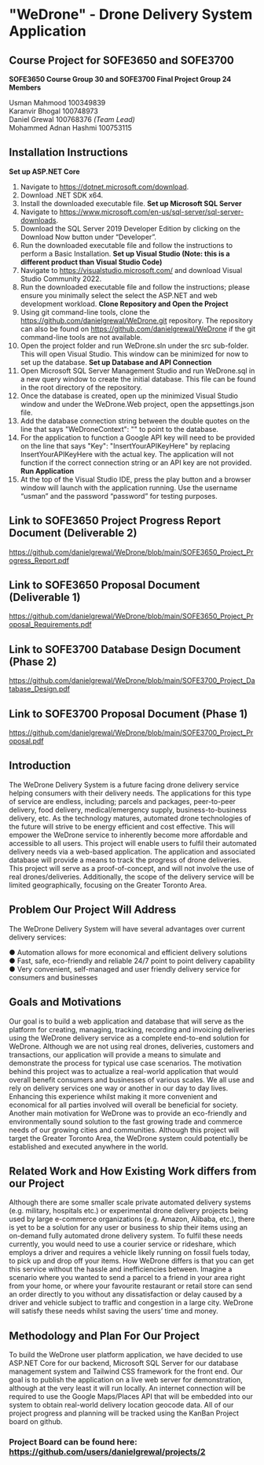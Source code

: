 # "WeDrone" - Drone Delivery System Application

## Course Project for SOFE3650 and SOFE3700

**SOFE3650 Course Group 30 and SOFE3700 Final Project Group 24 Members**

Usman Mahmood 100349839</br>
Karanvir Bhogal 100748973</br>
Daniel Grewal 100768376 *(Team Lead)*</br>
Mohammed Adnan Hashmi 100753115</br>

## Installation Instructions

**Set up ASP.NET Core**
1.	Navigate to https://dotnet.microsoft.com/download. 
2.	Download .NET SDK x64.
3.	Install the downloaded executable file.
**Set up Microsoft SQL Server**
1.	Navigate to https://www.microsoft.com/en-us/sql-server/sql-server-downloads.
2.	Download the SQL Server 2019 Developer Edition by clicking on the Download Now button under “Developer”.
3.	Run the downloaded executable file and follow the instructions to perform a Basic Installation.
**Set up Visual Studio (Note: this is a different product than Visual Studio Code)**
1.	Navigate to https://visualstudio.microsoft.com/ and download Visual Studio Community 2022.
2.	Run the downloaded executable file and follow the instructions; please ensure you minimally select the select the ASP.NET and web development workload.
**Clone Repository and Open the Project**
1.	Using git command-line tools, clone the https://github.com/danielgrewal/WeDrone.git repository. The repository can also be found on https://github.com/danielgrewal/WeDrone if the git command-line tools are not available. 
2.	Open the project folder and run WeDrone.sln under the src sub-folder. This will open Visual Studio. This window can be minimized for now to set up the database.
**Set up Database and API Connection**
1.	Open Microsoft SQL Server Management Studio and run WeDrone.sql in a new query window to create the initial database. This file can be found in the root directory of the repository.
2.	Once the database is created, open up the minimized Visual Studio window and under the WeDrone.Web project, open the appsettings.json file. 
3.	Add the database connection string between the double quotes on the line that says "WeDroneContext": "" to point to the database.
4.	For the application to function a Google API key will need to be provided on the line that says "Key": "InsertYourAPIKeyHere" by replacing InsertYourAPIKeyHere with the actual key. The application will not function if the correct connection string or an API key are not provided. 
**Run Application**
1.	At the top of the Visual Studio IDE, press the play button and a browser window will launch with the application running. Use the username “usman” and the password “password” for testing purposes.


## Link to SOFE3650 Project Progress Report Document (Deliverable 2)
https://github.com/danielgrewal/WeDrone/blob/main/SOFE3650_Project_Progress_Report.pdf

## Link to SOFE3650 Proposal Document (Deliverable 1)
https://github.com/danielgrewal/WeDrone/blob/main/SOFE3650_Project_Proposal_Requirements.pdf

## Link to SOFE3700 Database Design Document (Phase 2)
https://github.com/danielgrewal/WeDrone/blob/main/SOFE3700_Project_Database_Design.pdf

## Link to SOFE3700 Proposal Document (Phase 1)
https://github.com/danielgrewal/WeDrone/blob/main/SOFE3700_Project_Proposal.pdf

## Introduction

The WeDrone Delivery System is a future facing drone delivery service helping consumers with their
delivery needs. The applications for this type of service are endless, including; parcels and packages,
peer-to-peer delivery, food delivery, medical/emergency supply, business-to-business delivery, etc. As the
technology matures, automated drone technologies of the future will strive to be energy efficient and cost
effective. This will empower the WeDrone service to inherently become more affordable and accessible to
all users. This project will enable users to fulfil their automated delivery needs via a web-based
application. The application and associated database will provide a means to track the progress of drone
deliveries. This project will serve as a proof-of-concept, and will not involve the use of real
drones/deliveries. Additionally, the scope of the delivery service will be limited geographically, focusing
on the Greater Toronto Area.

## Problem Our Project Will Address

The WeDrone Delivery System will have several advantages over current delivery services:</br>

● Automation allows for more economical and efficient delivery solutions</br>
● Fast, safe, eco-friendly and reliable 24/7 point to point delivery capability</br>
● Very convenient, self-managed and user friendly delivery service for consumers and businesses</br>

## Goals and Motivations

Our goal is to build a web application and database that will serve as the platform for creating, managing,
tracking, recording and invoicing deliveries using the WeDrone delivery service as a complete end-to-end
solution for WeDrone. Although we are not using real drones, deliveries, customers and transactions, our
application will provide a means to simulate and demonstrate the process for typical use case scenarios.
The motivation behind this project was to actualize a real-world application that would overall benefit
consumers and businesses of various scales. We all use and rely on delivery services one way or another
in our day to day lives. Enhancing this experience whilst making it more convenient and economical for
all parties involved will overall be beneficial for society. Another main motivation for WeDrone was to
provide an eco-friendly and environmentally sound solution to the fast growing trade and commerce
needs of our growing cities and communities. Although this project will target the Greater Toronto Area,
the WeDrone system could potentially be established and executed anywhere in the world.

## Related Work and How Existing Work differs from our Project

Although there are some smaller scale private automated delivery systems (e.g. military, hospitals etc.) or
experimental drone delivery projects being used by large e-commerce organizations (e.g. Amazon,
Alibaba, etc.), there is yet to be a solution for any user or business to ship their items using an on-demand
fully automated drone delivery system. To fulfil these needs currently, you would need to use a courier
service or rideshare, which employs a driver and requires a vehicle likely running on fossil fuels today, to
pick up and drop off your items. How WeDrone differs is that you can get this service without the hassle
and inefficiencies between. Imagine a scenario where you wanted to send a parcel to a friend in your area
right from your home, or where your favourite restaurant or retail store can send an order directly to you
without any dissatisfaction or delay caused by a driver and vehicle subject to traffic and congestion in a
large city. WeDrone will satisfy these needs whilst saving the users’ time and money.

## Methodology and Plan For Our Project

To build the WeDrone user platform application, we have decided to use ASP.NET Core for our backend,
Microsoft SQL Server for our database management system and Tailwind CSS framework for the front
end. Our goal is to publish the application on a live web server for demonstration, although at the very
least it will run locally. An internet connection will be required to use the Google Maps/Places API that
will be embedded into our system to obtain real-world delivery location geocode data. All of our project
progress and planning will be tracked using the KanBan Project board on github.

### Project Board can be found here: https://github.com/users/danielgrewal/projects/2
